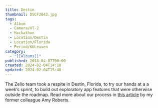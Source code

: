 ```yaml
---
title: Destin
thumbnail: DSCF2843.jpg
tags:
  - Album
  - Camera/XT-2
  - Hackathon
  - Location/Destin
  - Location/Florida
  - Period/KULeuven
category:
  - "[[Albums]]"
published: 2018-04-07T00:00
created: 2024-02-04T14:18
updated: 2024-02-04T15:40
---
```

The Zello team took a respite in Destin, Florida, to try our hands at a a week’s sprint, to build out exploratory app features that were otherwise outside the roadmap. Read more about our process in [this article](https://medium.com/zello-ptt/not-your-average-company-hackathon-e1d92c37e5fd) by my former colleague Amy Roberts.
